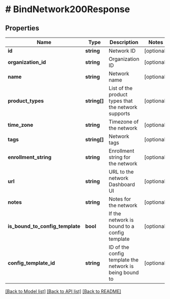 # # BindNetwork200Response

## Properties

Name | Type | Description | Notes
------------ | ------------- | ------------- | -------------
**id** | **string** | Network ID | [optional]
**organization_id** | **string** | Organization ID | [optional]
**name** | **string** | Network name | [optional]
**product_types** | **string[]** | List of the product types that the network supports | [optional]
**time_zone** | **string** | Timezone of the network | [optional]
**tags** | **string[]** | Network tags | [optional]
**enrollment_string** | **string** | Enrollment string for the network | [optional]
**url** | **string** | URL to the network Dashboard UI | [optional]
**notes** | **string** | Notes for the network | [optional]
**is_bound_to_config_template** | **bool** | If the network is bound to a config template | [optional]
**config_template_id** | **string** | ID of the config template the network is being bound to | [optional]

[[Back to Model list]](../../README.md#models) [[Back to API list]](../../README.md#endpoints) [[Back to README]](../../README.md)
